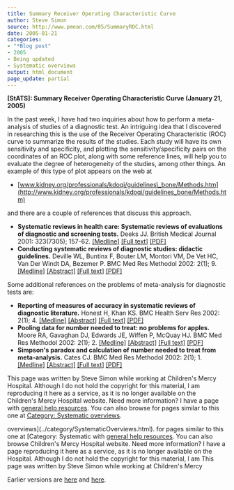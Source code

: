 ```yaml
---
title: Summary Receiver Operating Characteristic Curve
author: Steve Simon
source: http://www.pmean.com/05/SummaryROC.html
date: 2005-01-21
categories:
- "*Blog post"
- 2005
- Being updated
- Systematic overviews
output: html_document
page_update: partial
---
```

**[StATS]: Summary Receiver Operating Characteristic
Curve (January 21, 2005)**

In the past week, I have had two inquiries about how to perform a
meta-analysis of studies of a diagnostic test. An intriguing idea that I
discovered in researching this is the use of the Receiver Operating
Characteristic (ROC) curve to summarize the results of the studies. Each
study will have its own sensitivity and specificity, and plotting the
sensitivity/specificity pairs on the coordinates of an ROC plot, along
with some reference lines, will help you to evaluate the degree of
heterogeneity of the studies, among other things. An example of this
type of plot appears on the web at

- [www.kidney.org/professionals/kdoqi/guidelines\_bone/Methods.htm](http://www.kidney.org/professionals/kdoqi/guidelines_bone/Methods.htm)

and there are a couple of references that discuss this approach.

- **Systematic reviews in health care: Systematic reviews of
evaluations of diagnostic and screening tests.** Deeks JJ. British
Medical Journal 2001: 323(7305); 157-62.
[\[Medline\]](http://www.ncbi.nlm.nih.gov/entrez/query.fcgi?cmd=Retrieve&db=PubMed&list_uids=11463691&dopt=Abstract)
[\[Full
text\]](http://bmj.bmjjournals.com/cgi/content/full/323/7305/157)
[\[PDF\]](http://bmj.bmjjournals.com/cgi/reprint/323/7305/157.pdf)
- **Conducting systematic reviews of diagnostic studies: didactic
guidelines.** Deville WL, Buntinx F, Bouter LM, Montori VM, De Vet
HC, Van Der Windt DA, Bezemer P. BMC Med Res Methodol 2002: 2(1); 9.
[\[Medline\]](http://www.ncbi.nlm.nih.gov/entrez/query.fcgi?cmd=Retrieve&db=PubMed&list_uids=12097142&dopt=Abstract)
[\[Abstract\]](http://www.biomedcentral.com/1471-2288/2/9/abstract)
[\[Full text\]](http://www.biomedcentral.com/1471-2288/2/9)
[\[PDF\]](http://www.biomedcentral.com/content/pdf/1471-2288-2-9.pdf)

Some additional references on the problems of meta-analysis for
diagnostic tests are:

- **Reporting of measures of accuracy in systematic reviews of
diagnostic literature.** Honest H, Khan KS. BMC Health Serv Res
2002: 2(1); 4.
[\[Medline\]](http://www.ncbi.nlm.nih.gov/entrez/query.fcgi?cmd=Retrieve&db=PubMed&list_uids=11884248&dopt=Abstract)
[\[Abstract\]](http://www.biomedcentral.com/1472-6963/2/4/abstract)
[\[Full text\]](http://www.biomedcentral.com/1472-6963/2/4)
[\[PDF\]](http://www.biomedcentral.com/content/pdf/1472-6963-2-4.pdf)
- **Pooling data for number needed to treat: no problems for apples.**
Moore RA, Gavaghan DJ, Edwards JE, Wiffen P, McQuay HJ. BMC Med Res
Methodol 2002: 2(1); 2.
[\[Medline\]](http://www.ncbi.nlm.nih.gov/entrez/query.fcgi?cmd=Retrieve&db=PubMed&list_uids=11860605&dopt=Abstract)
[\[Abstract\]](http://www.biomedcentral.com/1471-2288/2/2/abstract)
[\[Full text\]](http://www.biomedcentral.com/1471-2288/2/2)
[\[PDF\]](http://www.biomedcentral.com/content/pdf/1471-2288-2-2.pdf)
- **Simpson's paradox and calculation of number needed to treat from
meta-analysis.** Cates CJ. BMC Med Res Methodol 2002: 2(1); 1.
[\[Medline\]](http://www.ncbi.nlm.nih.gov/entrez/query.fcgi?cmd=Retrieve&db=PubMed&list_uids=11860604&dopt=Abstract)
[\[Abstract\]](http://www.biomedcentral.com/1471-2288/2/1/abstract)
[\[Full text\]](http://www.biomedcentral.com/1471-2288/2/1)
[\[PDF\]](http://www.biomedcentral.com/content/pdf/1471-2288-2-1.pdf)

This page was written by Steve Simon while working at Children's Mercy
Hospital. Although I do not hold the copyright for this material, I am
reproducing it here as a service, as it is no longer available on the
Children's Mercy Hospital website. Need more information? I have a page
with [general help resources](../GeneralHelp.html). You can also browse
for pages similar to this one at [Category: Systematic
overviews](../category/SystematicOverviews.html).
<!---More--->
overviews](../category/SystematicOverviews.html).
for pages similar to this one at [Category: Systematic
with [general help resources](../GeneralHelp.html). You can also browse
Children's Mercy Hospital website. Need more information? I have a page
reproducing it here as a service, as it is no longer available on the
Hospital. Although I do not hold the copyright for this material, I am
This page was written by Steve Simon while working at Children's Mercy

<!---Do not use
**[StATS]: Summary Receiver Operating Characteristic
This page was written by Steve Simon while working at Children's Mercy
Hospital. Although I do not hold the copyright for this material, I am
reproducing it here as a service, as it is no longer available on the
Children's Mercy Hospital website. Need more information? I have a page
with [general help resources](../GeneralHelp.html). You can also browse
for pages similar to this one at [Category: Systematic
overviews](../category/SystematicOverviews.html).
--->


Earlier versions are [here][sim1] and [here][sim2].

[sim1]: http://www.pmean.com/05/SummaryROC.html
[sim2]: http://new.pmean.com/summary-roc/

